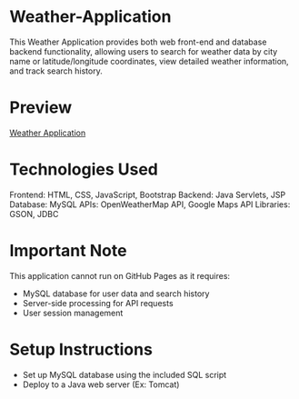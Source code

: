 # Weather-Application
This Weather Application provides both web front-end and database backend functionality, allowing users to search for weather data by city name or latitude/longitude coordinates, view detailed weather information, and track search history.

# Preview
[Weather Application](https://natnatichang.github.io/Weather-Application/src/main/webapp/index.html)

# Technologies Used
Frontend: HTML, CSS, JavaScript, Bootstrap
Backend: Java Servlets, JSP
Database: MySQL
APIs: OpenWeatherMap API, Google Maps API
Libraries: GSON, JDBC

# Important Note
This application cannot run on GitHub Pages as it requires:
- MySQL database for user data and search history
- Server-side processing for API requests
- User session management
  
# Setup Instructions
- Set up MySQL database using the included SQL script
- Deploy to a Java web server (Ex: Tomcat)
